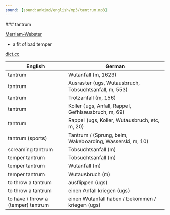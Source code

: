```yaml
---
sound: [sound:ankimd/english/mp3/tantrum.mp3]
---
```


\### tantrum

[Merriam-Webster](https://www.merriam-webster.com/dictionary/tantrum)

- a fit of bad temper

[dict.cc](https://www.dict.cc/tantrum)

| English        | German       |
| -------------- | ------------ |
| tantrum | Wutanfall (m, 1623) |
| tantrum | Ausraster (ugs, Wutausbruch, Tobsuchtsanfall, m, 553) |
| tantrum | Trotzanfall (m, 156) |
| tantrum | Koller (ugs, Anfall, Rappel, Gefhlsausbruch, m, 69) |
| tantrum | Rappel (ugs, Koller, Wutausbruch, etc, m, 20) |
| tantrum (sports) | Tantrum / (Sprung, beim, Wakeboarding, Wasserski, m, 10) |
| screaming tantrum | Tobsuchtsanfall (m) |
| temper tantrum | Tobsuchtsanfall (m) |
| temper tantrum | Wutanfall (m) |
| temper tantrum | Wutausbruch (m) |
| to throw a tantrum | ausflippen (ugs) |
| to throw a tantrum | einen Anfall kriegen (ugs) |
| to have / throw a (temper) tantrum | einen Wutanfall haben / bekommen / kriegen (ugs) |
